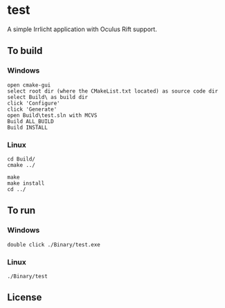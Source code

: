 # test

A simple Irrlicht application with Oculus Rift support.

## To build

### Windows

    open cmake-gui
    select root dir (where the CMakeList.txt located) as source code dir
    select Build\ as build dir
    click 'Configure'
    click 'Generate'
    open Build\test.sln with MCVS
    Build ALL_BUILD
    Build INSTALL

### Linux

    cd Build/
    cmake ../

    make
    make install
    cd ../

## To run

### Windows

    double click ./Binary/test.exe

### Linux

    ./Binary/test

## License

